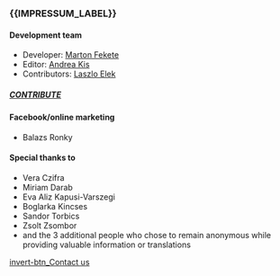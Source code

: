 ### {{IMPRESSUM_LABEL}}

#### Development team

- Developer: [Marton Fekete](https://github.com/martonfekete/)
- Editor: [Andrea Kis](https://github.com/andreakis)
- Contributors: [Laszlo Elek](https://github.com/borazslo)

##### [CONTRIBUTE](https://github.com/martonfekete/ukrainehelp)

#### Facebook/online marketing

- Balazs Ronky

#### Special thanks to

- Vera Czifra
- Miriam Darab
- Eva Aliz Kapusi-Varszegi
- Boglarka Kincses
- Sandor Torbics
- Zsolt Zsombor
- and the 3 additional people who chose to remain anonymous while providing valuable information or translations

[invert-btn_Contact us](mailto:ukrainehelphu@gmail.com)
